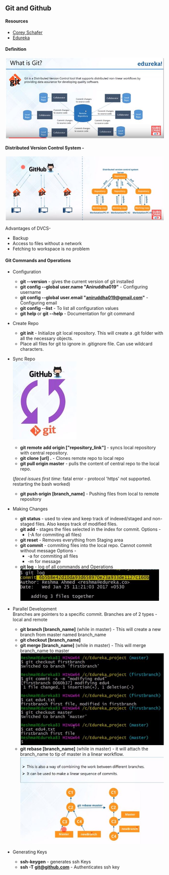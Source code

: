 ## Git and Github

#### Resources
* [Corey Schafer](https://www.youtube.com/watch?v=HVsySz-h9r4)
* [Edureka](https://www.youtube.com/watch?v=xuB1Id2Wxak&t=2859s)

#### Definition

![What is git](git2.jpg)


#### Distributed Version Control System -  

  ![Distributed version Control](git1.jpg)

Advantages of DVCS-

* Backup
* Access to files without a network
* Fetching to workspace is no problem

#### Git Commands and Operations

* Configuration
  * **git --version** - gives the current version of git installed
  * **git config --global user.name "Aniruddha019"** - Configuring username
  * **git config --global user.email "aniruddha019@gmail.com"** - Configuring email
  * **git config --list** - To list all configuration values
  * **git help <verb>** or **git <verb> --help** - Documentation for git command  

* Create Repo
  * **git init** - Initialize git local repository. This will      create a .git folder with all the necessary objects.
  * Place all files for git to ignore in .gitignore file. Can use wildcard characters.
* Sync Repo  
 ![Sync repo](git3.jpg)

   * **git remote add origin ["repository_link"]** - syncs local repository with central repository.
   * **git clone [url] .** - Clones remote repo to local repo
   * **git pull origin master** - pulls the content of central repo to the local repo.

   (_faced issues first time_: fatal error - protocol 'https' not supported. restarting the bash worked)
   * **git push origin [branch_name]** - Pushing files from local to remote repository

* Making Changes
  * **git status** - used to view and keep track of indexed/staged and non-staged files. Also keeps track of modified files.
  * **git add** - stages the files selected in the index for commit.
 Options -
    * (-A for commiting all files)
  * **git reset** - Removes everything from Staging area
  * **git commit** - commiting files into the local repo. Cannot commit without message
 Options -
    * -a for commiting all files
    * -m for message
  * **git log** - log of all commands and Operations  
 ![log](git4.jpg)  

* Parallel Development  
 Branches are pointers to a specific commit. Branches are of 2 types - local and remote

   * **git branch [branch_name]** (while in master) - This will create a new branch from master named branch_name
   * **git checkout [branch_name]**
   * **git merge [branch_name]** (while in master) - This will merge branch_name to master
   ![merge consequences](git5.jpg)
   * **git rebase [branch_name]** (while in master) - it will attach the branch_name to tip of master in a linear workflow.  
   ![Rebase](git6.jpg)

* Generating Keys
  * **ssh-keygen** - generates ssh Keys
  * **ssh -T git@github.com** - Authenticates ssh key  
